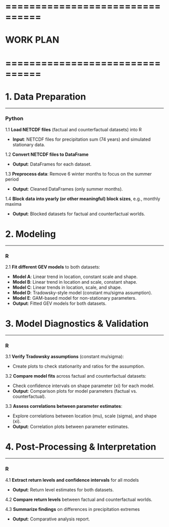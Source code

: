 # ================================
#           WORK PLAN
# ================================

# 1. Data Preparation
-------------------

### Python
1.1 **Load NETCDF files** (factual and counterfactual datasets) into R  
   - **Input**: NETCDF files for precipitation sum (74 years) and simulated stationary data.
   
1.2 **Convert NETCDF files to DataFrame**  
   - **Output**: DataFrames for each dataset.

1.3 **Preprocess data**: Remove 6 winter months to focus on the summer period  
   - **Output**: Cleaned DataFrames (only summer months).

1.4 **Block data into yearly (or other meaningful) block sizes**, e.g., monthly maxima  
   - **Output**: Blocked datasets for factual and counterfactual worlds.

# 2. Modeling
-----------

### R
2.1 **Fit different GEV models** to both datasets:  
   - **Model A**: Linear trend in location, constant scale and shape.  
   - **Model B**: Linear trend in location and scale, constant shape.  
   - **Model C**: Linear trends in location, scale, and shape.  
   - **Model D**: Tradowsky-style model (constant mu/sigma assumption).  
   - **Model E**: GAM-based model for non-stationary parameters.  
   - **Output**: Fitted GEV models for both datasets.

# 3. Model Diagnostics & Validation
---------------------------------

### R
3.1 **Verify Tradowsky assumptions** (constant mu/sigma):  
   - Create plots to check stationarity and ratios for the assumption.

3.2 **Compare model fits** across factual and counterfactual datasets:  
   - Check confidence intervals on shape parameter (xi) for each model.  
   - **Output**: Comparison plots for model parameters (factual vs. counterfactual).

3.3 **Assess correlations between parameter estimates**:  
   - Explore correlations between location (mu), scale (sigma), and shape (xi).  
   - **Output**: Correlation plots between parameter estimates.

# 4. Post-Processing & Interpretation
-----------------------------------

### R
4.1 **Extract return levels and confidence intervals** for all models  
   - **Output**: Return level estimates for both datasets.

4.2 **Compare return levels** between factual and counterfactual worlds.

4.3 **Summarize findings** on differences in precipitation extremes  
   - **Output**: Comparative analysis report.
